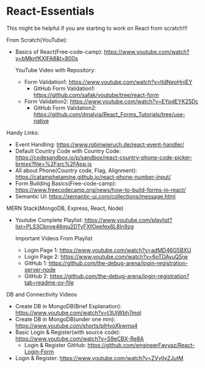 # React-Essentials
This might be helpful if you are starting to work on React from scratch!!!

From Scratch(YouTube):
- Basics of React(Free-code-camp): https://www.youtube.com/watch?v=bMknfKXIFA8&t=800s

  YouTube Video with Repository:
  - Form Validation1: https://www.youtube.com/watch?v=tIdNeoHniEY
    - GitHub Form Validation1: https://github.com/safak/youtube/tree/react-form
  - Form Validation2: https://www.youtube.com/watch?v=EYpdEYK25Dc
    - GitHub Form Validation2: https://github.com/dmalvia/React_Forms_Tutorials/tree/use-native

Handy Links:
- Event Handling: https://www.robinwieruch.de/react-event-handler/
- Default Country Code with Country Code: https://codesandbox.io/p/sandbox/react-country-phone-code-picker-brmxs?file=%2Fsrc%2FApp.js
- All about Phone(Country code, Flag, Alignment): https://catamphetamine.github.io/react-phone-number-input/
- Form Building Basics(Free-code-camp): https://www.freecodecamp.org/news/how-to-build-forms-in-react/
- Semantic UI: https://semantic-ui.com/collections/message.html


MERN Stack(MongoDB, Express, React, Node)
- Youtube Complete Playlist: https://www.youtube.com/playlist?list=PLS3Cbnye46mu2DTyFXfOeefex6L8In9zg

  Important Videos From Playlist
  - Login Page 1: https://www.youtube.com/watch?v=adMD46G5BXU
  - Login Page 2: https://www.youtube.com/watch?v=6oTDAyuQ5iw
  - GitHub 1: https://github.com/the-debug-arena/login-registration-server-node
  - GitHub 2: https://github.com/the-debug-arena/login-registration?tab=readme-ov-file

DB and Connectivity Videos
- Create DB in MongoDB(Brief Explanation): https://www.youtube.com/watch?v=t3UjWbh7mqI
- Create DB in MongoDB(under one min): https://www.youtube.com/shorts/pIHvoXkwmq4
- Basic Login & Register(with source code): https://www.youtube.com/watch?v=S9eCBX-Re8A
  - Login & Register GitHub: https://github.com/engineerFayyaz/React-Login-Form
- Login & Register: https://www.youtube.com/watch?v=ZVyIIyZJutM
